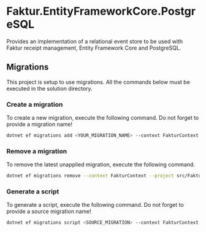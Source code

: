 ﻿# Faktur.EntityFrameworkCore.PostgreSQL

Provides an implementation of a relational event store to be used with Faktur receipt management, Entity Framework Core and PostgreSQL.

## Migrations

This project is setup to use migrations. All the commands below must be executed in the solution directory.

### Create a migration

To create a new migration, execute the following command. Do not forget to provide a migration name!

```sh
dotnet ef migrations add <YOUR_MIGRATION_NAME> --context FakturContext --project src/Faktur.EntityFrameworkCore.PostgreSQL --startup-project src/Faktur
```

### Remove a migration

To remove the latest unapplied migration, execute the following command.

```sh
dotnet ef migrations remove --context FakturContext --project src/Faktur.EntityFrameworkCore.PostgreSQL --startup-project src/Faktur
```

### Generate a script

To generate a script, execute the following command. Do not forget to provide a source migration name!

```sh
dotnet ef migrations script <SOURCE_MIGRATION> --context FakturContext --project src/Faktur.EntityFrameworkCore.PostgreSQL --startup-project src/Faktur
```
